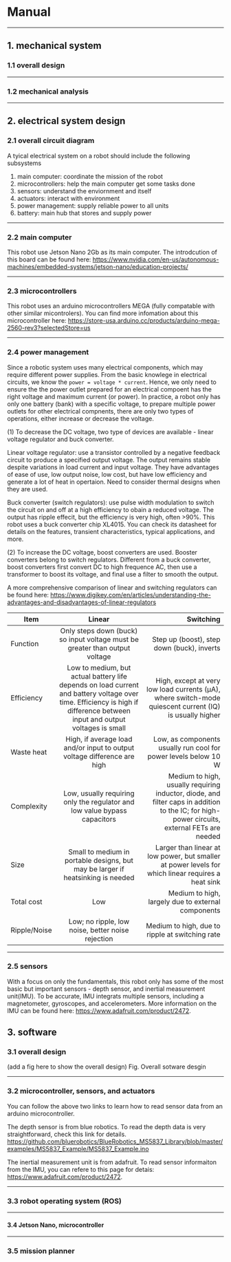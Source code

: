 # Manual



---
## 1. mechanical system

### 1.1 overall design


---
### 1.2 mechanical analysis 


---
## 2. electrical system design

### 2.1 overall circuit diagram  

A tyical electrical system on a robot should include the following subsystems
1. main computer: coordinate the mission of the robot
2. microcontrollers: help the main computer get some tasks done
3. sensors: understand the enviornment and itself
4. actuators: interact with environment
5. power management: supply reliable power to all units
6. battery: main hub that stores and supply power

---
### 2.2 main computer
This robot use Jetson Nano 2Gb as its main computer. The introdcution of this board can be found here: https://www.nvidia.com/en-us/autonomous-machines/embedded-systems/jetson-nano/education-projects/  

---
### 2.3 microcontrollers
This robot uses an arduino microcontrollers MEGA (fully compatable with other similar micontrolers). You can find more infomation about this microcontroller here: https://store-usa.arduino.cc/products/arduino-mega-2560-rev3?selectedStore=us

---
### 2.4 power management
Since a robotic system uses many electrical components, which may require different power supplies. From the basic knowlege in electrical circuits, we know the ```power = voltage * current```. Hence, we only need to ensure the the power outlet prepared for an electrical compoent has the right voltage and maximum current (or power). In practice, a robot only has only one battery (bank) with a specific voltage, to prepare multiple power outlets for other electrical compnents, there are only two types of operations, either increase or decrease the voltage.  

(1) To decrease the DC voltage, two type of devices are available - linear voltage regulator and buck converter. 

Linear voltage regulator: use a transistor controlled by a negative feedback circuit to produce a specified output voltage. The output remains stable despite variations in load current and input voltage. They have advantages of ease of use, low output noise, low cost, but have low efficiency and generate a lot of heat in opertaion. Need to consider thermal designs when they are used.   

Buck converter (switch regulators): use pulse width modulation to switch the circuit on and off at a high efficiency to obain a reduced voltage. The output has ripple effecit, but the efficiency is very high, often >90%. 
This robot uses a buck converter chip XL4015. You can check its datasheet for details on the features, transient characteristics, typical applications, and more. 

(2) To increase the DC voltage, boost converters are used. Booster converters belong to switch regulators. Different from a buck converter, boost converters first convert DC to high frequence AC, then use a transformer to boost its voltage, and final use a filter to smooth the output. 

A more comprehensive comparison of linear and switching regulators can be found here: https://www.digikey.com/en/articles/understanding-the-advantages-and-disadvantages-of-linear-regulators

| Item          | Linear        | Switching  |
| ------------- |:-------------:| -----:|
| Function      | Only steps down (buck) so input voltage must be greater than output voltage | Step up (boost), step down (buck), inverts |
| Efficiency    | Low to medium, but actual battery life depends on load current and battery voltage over time. Efficiency is high if difference between input and output voltages is small |  High, except at very low load currents (μA), where switch-mode quiescent current (IQ) is usually higher |
| Waste heat    | High, if average load and/or input to output voltage difference are high | Low, as components usually run cool for power levels below 10 W |
| Complexity    | Low, usually requiring only the regulator and low value bypass capacitors | Medium to high, usually requiring inductor, diode, and filter caps in addition to the IC; for high-power circuits, external FETs are needed |
| Size          | Small to medium in portable designs, but may be larger if heatsinking is needed | Larger than linear at low power, but smaller at power levels for which linear requires a heat sink |
| Total cost	| Low | Medium to high, largely due to external components |
| Ripple/Noise	| Low; no ripple, low noise, better noise rejection	| Medium to high, due to ripple at switching rate |

---
### 2.5 sensors

With a focus on only the fundamentals, this robot 
only has some of the most basic but important sensors - depth sensor, and inertial measurement unit(IMU). To be accurate, IMU integrats multiple sensors, including a magnetometer, gyroscopes, and accelerometers. More information on the IMU can be found here: https://www.adafruit.com/product/2472.



## 3. software 

### 3.1 overall design
(add a fig here to show the overall design)
Fig. Overall sotware desgin

---
### 3.2 microcontroller, sensors, and actuators

You can follow the above two links to learn how to read sensor data from an arduino microcontroller. 

The depth sensor is from blue robotics. To read the depth data is very straightforward, check this link for details. https://github.com/bluerobotics/BlueRobotics_MS5837_Library/blob/master/examples/MS5837_Example/MS5837_Example.ino

The inertial measurement unit is from adafruit. To read sensor informaiton from the IMU, you can refere to this page for detais: https://www.adafruit.com/product/2472. 

---
### 3.3 robot operating system (ROS)


---
#### 3.4 Jetson Nano, microcontroller


---
### 3.5 mission planner







